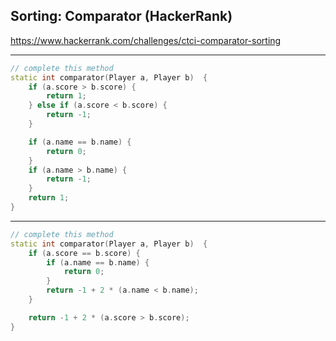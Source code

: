 ## Sorting: Comparator (HackerRank)

<https://www.hackerrank.com/challenges/ctci-comparator-sorting>

---
```C++
// complete this method
static int comparator(Player a, Player b)  {
    if (a.score > b.score) {
        return 1;
    } else if (a.score < b.score) {
        return -1;
    }

    if (a.name == b.name) {
        return 0;
    }
    if (a.name > b.name) {
        return -1;
    }
    return 1;
}
```

---
```C++
// complete this method
static int comparator(Player a, Player b)  {
    if (a.score == b.score) {
        if (a.name == b.name) {
            return 0;
        }
        return -1 + 2 * (a.name < b.name);
    }

    return -1 + 2 * (a.score > b.score);
}
```
